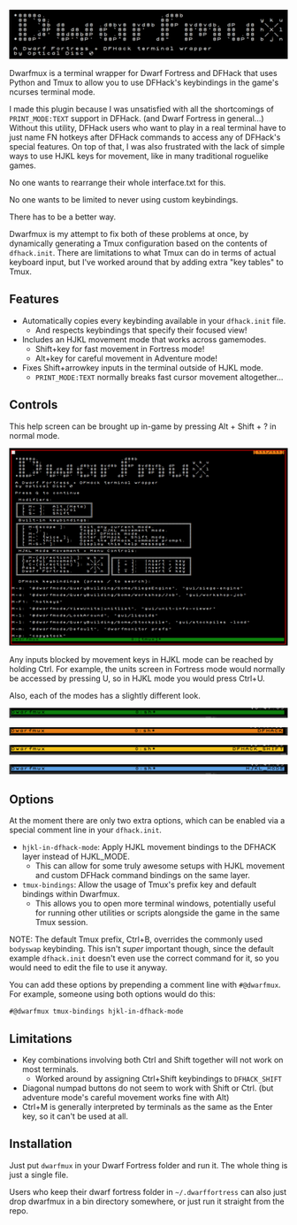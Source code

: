 
![Dwarfmux](/pics/logo.png?raw=true "Dwarfmux")

Dwarfmux is a terminal wrapper for Dwarf Fortress and DFHack that uses Python and Tmux to allow you to use DFHack's keybindings in the game's ncurses terminal mode.

I made this plugin because I was unsatisfied with all the shortcomings of `PRINT_MODE:TEXT` support in DFHack. (and Dwarf Fortress in general...) 
Without this utility, DFHack users who want to play in a real terminal have to just name FN hotkeys after DFHack commands to access any of DFHack's special features. 
On top of that, I was also frustrated with the lack of simple ways to use HJKL keys for movement, like in many traditional roguelike games.

No one wants to rearrange their whole interface.txt for this.

No one wants to be limited to never using custom keybindings.

There has to be a better way.

Dwarfmux is my attempt to fix both of these problems at once, by dynamically generating a Tmux configuration based on the contents of `dfhack.init`. 
There are limitations to what Tmux can do in terms of actual keyboard input, but I've worked around that by adding extra "key tables" to Tmux.

## Features

- Automatically copies every keybinding available in your `dfhack.init` file.
    * And respects keybindings that specify their focused view!
- Includes an HJKL movement mode that works across gamemodes.
    * Shift+key for fast movement in Fortress mode!
    * Alt+key for careful movement in Adventure mode!
- Fixes Shift+arrowkey inputs in the terminal outside of HJKL mode. 
    * `PRINT_MODE:TEXT` normally breaks fast cursor movement altogether...

## Controls

This help screen can be brought up in-game by pressing Alt + Shift + ? in normal mode.

![Help Screen](/pics/help_screen.png?raw=true)

Any inputs blocked by movement keys in HJKL mode can be reached by holding Ctrl.
For example, the units screen in Fortress mode would normally be accessed by pressing U, so in HJKL mode you would press Ctrl+U.

Also, each of the modes has a slightly different look.

![Normal Mode](/pics/normal_mode.png?raw=true)

![DFHACK Mode](/pics/dfhack_mode.png?raw=true)

![DFHACK+SHIFT Mode](/pics/dfhack_shift_mode.png?raw=true)

![HJKL Mode](/pics/hjkl_mode.png?raw=true)

## Options

At the moment there are only two extra options, which can be enabled via a special comment line in your `dfhack.init`.

- `hjkl-in-dfhack-mode`: Apply HJKL movement bindings to the DFHACK layer instead of HJKL_MODE.
    * This can allow for some truly awesome setups with HJKL movement and custom DFHack command bindings on the same layer.
- `tmux-bindings`: Allow the usage of Tmux's prefix key and default bindings within Dwarfmux.
    * This allows you to open more terminal windows, potentially useful for running other utilities or scripts alongside the game in the same Tmux session.

NOTE: The default Tmux prefix, Ctrl+B, overrides the commonly used `bodyswap` keybinding. This isn't _super_ important though, since the default example `dfhack.init` doesn't even use the correct command for it, so you would need to edit the file to use it anyway.

You can add these options by prepending a comment line with `#@dwarfmux`. For example, someone using both options would do this:
```
#@dwarfmux tmux-bindings hjkl-in-dfhack-mode
```

## Limitations

- Key combinations involving both Ctrl and Shift together will not work on most terminals.
    * Worked around by assigning Ctrl+Shift keybindings to `DFHACK_SHIFT`
- Diagonal numpad buttons do not seem to work with Shift or Ctrl. (but adventure mode's careful movement works fine with Alt)
- Ctrl+M is generally interpreted by terminals as the same as the Enter key, so it can't be used at all. 

## Installation

Just put `dwarfmux` in your Dwarf Fortress folder and run it.
The whole thing is just a single file.

Users who keep their dwarf fortress folder in `~/.dwarffortress` can also just drop dwarfmux in a bin directory somewhere, or just run it straight from the repo.

